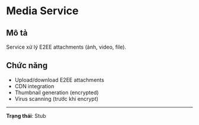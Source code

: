 # Media Service

## Mô tả

Service xử lý E2EE attachments (ảnh, video, file).

## Chức năng

- Upload/download E2EE attachments
- CDN integration
- Thumbnail generation (encrypted)
- Virus scanning (trước khi encrypt)

---

**Trạng thái**: Stub
